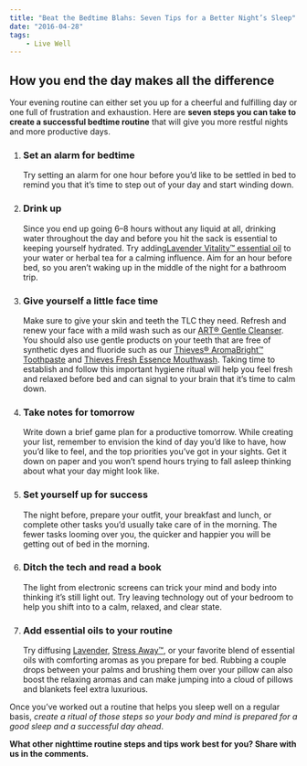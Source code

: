 ```yaml
---
title: "Beat the Bedtime Blahs: Seven Tips for a Better Night’s Sleep"
date: "2016-04-28"
tags: 
    - Live Well
---
```


## How you end the day makes all the difference

Your evening routine can either set you up for a cheerful and fulfilling day or
one full of frustration and exhaustion. Here are **seven steps you can take to
create a successful bedtime routine** that will give you more restful nights and
more productive days.

1. ### Set an alarm for bedtime

    Try setting an alarm for one hour before you’d like to be settled in bed to
    remind you that it’s time to step out of your day and start winding down.

2. ### Drink up

    Since you end up going 6–8 hours without any liquid at all, drinking water
    throughout the day and before you hit the sack is essential to keeping
    yourself hydrated. Try adding[Lavender Vitality™ essential
    oil](https://www.youngliving.com/en_US/products/lavender-vitality-5ml) to
    your water or herbal tea for a calming influence. Aim for an hour before
    bed, so you aren’t waking up in the middle of the night for a bathroom trip.

3. ### Give yourself a little face time

    Make sure to give your skin and teeth the TLC they need. Refresh and renew
    your face with a mild wash such as our [ART® Gentle
    Cleanser](https://www.youngliving.com/en_US/products/art-gentle-cleanser-120ml).
    You should also use gentle products on your teeth that are free of synthetic
    dyes and fluoride such as our [Thieves® AromaBright™
    Toothpaste](https://www.youngliving.com/en_US/products/thieves-aromabright-toothpaste)
    and [Thieves Fresh Essence
    Mouthwash](https://www.youngliving.com/en_US/products/thieves-fresh-essence-mouthwash).
    Taking time to establish and follow this important hygiene ritual will help
    you feel fresh and relaxed before bed and can signal to your brain that it’s
    time to calm down.

4. ### Take notes for tomorrow

    Write down a brief game plan for a productive tomorrow. While creating your
    list, remember to envision the kind of day you’d like to have, how you’d
    like to feel, and the top priorities you’ve got in your sights. Get it down
    on paper and you won’t spend hours trying to fall asleep thinking about what
    your day might look like.

5. ### Set yourself up for success

    The night before, prepare your outfit, your breakfast and lunch, or complete
    other tasks you’d usually take care of in the morning. The fewer tasks
    looming over you, the quicker and happier you will be getting out of bed in
    the morning.

6. ### Ditch the tech and read a book

    The light from electronic screens can trick your mind and body into thinking
    it’s still light out. Try leaving technology out of your bedroom to help you
    shift into to a calm, relaxed, and clear state.

7. ### Add essential oils to your routine

    Try diffusing
    [Lavender](https://www.youngliving.com/en_US/products/lavender-essential-oil),
    [Stress Away™](https://www.youngliving.com/en_US/products/stress-away-essential-oil),
    or your favorite blend of essential oils with comforting aromas as you
    prepare for bed. Rubbing a couple drops between your palms and brushing them
    over your pillow can also boost the relaxing aromas and can make jumping
    into a cloud of pillows and blankets feel extra luxurious.

Once you’ve worked out a routine that helps you sleep well on a regular basis,
_create a ritual of those steps so your body and mind is prepared for a good
sleep and a successful day ahead_.

**What other nighttime routine steps and tips work best for you? Share with us
in the comments.**
